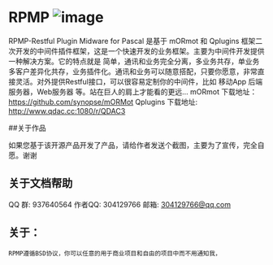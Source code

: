 

# RPMP                  ![image](https://github.com/ZYHPRO/RPMP/blob/master/doc/img-folder/RPMP.png)
RPMP-Restful Plugin Midware for Pascal 是基于 mORmot 和 Qplugins 框架二次开发的中间件插件框架，这是一个快速开发的业务框架。主要为中间件开发提供一种解决方案。它的特点就是 简单，通讯和业务完全分离，多业务共存，单业务多客户差异化共存，业务插件化。通讯和业务可以随意搭配，只要你愿意，非常直接灵活。对外提供Restful接口，可以很容易定制你的中间件，比如 移动App 后端服务器，Web服务器 等。站在巨人的肩上才能看的更远... mORmot 下载地址： https://github.com/synopse/mORMot Qplugins 下载地址: http://www.qdac.cc:1080/r/QDAC3


##关于作品

  如果您基于该开源产品开发了产品，请给作者发送个截图，主要为了宣传，完全自愿。谢谢

## 关于文档帮助
	
  QQ 群: 937640564
	  作者QQ: 304129766
    邮箱: 304129766@qq.com


## 关于：

	RPMP遵循BSD协议，你可以任意的用于商业项目和自由的项目中而不用通知我，
	
  
